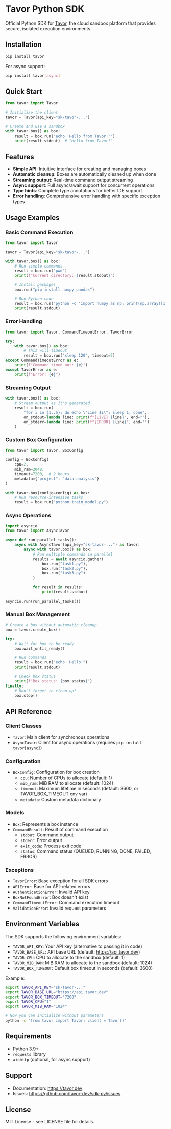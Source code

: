 # Tavor Python SDK

Official Python SDK for [Tavor](https://tavor.dev), the cloud sandbox platform that provides secure, isolated execution environments.

## Installation

```bash
pip install tavor
```

For async support:

```bash
pip install tavor[async]
```

## Quick Start

```python
from tavor import Tavor

# Initialize the client
tavor = Tavor(api_key="sk-tavor-...")

# Create and use a sandbox
with tavor.box() as box:
    result = box.run("echo 'Hello from Tavor!'")
    print(result.stdout)  # "Hello from Tavor!"
```

## Features

- **Simple API**: Intuitive interface for creating and managing boxes
- **Automatic cleanup**: Boxes are automatically cleaned up when done
- **Streaming output**: Real-time command output streaming
- **Async support**: Full async/await support for concurrent operations
- **Type hints**: Complete type annotations for better IDE support
- **Error handling**: Comprehensive error handling with specific exception types

## Usage Examples

### Basic Command Execution

```python
from tavor import Tavor

tavor = Tavor(api_key="sk-tavor-...")

with tavor.box() as box:
    # Run simple commands
    result = box.run("pwd")
    print(f"Current directory: {result.stdout}")

    # Install packages
    box.run("pip install numpy pandas")

    # Run Python code
    result = box.run("python -c 'import numpy as np; print(np.array([1,2,3]))'")
    print(result.stdout)
```

### Error Handling

```python
from tavor import Tavor, CommandTimeoutError, TavorError

try:
    with tavor.box() as box:
        # This will timeout
        result = box.run("sleep 120", timeout=5)
except CommandTimeoutError as e:
    print(f"Command timed out: {e}")
except TavorError as e:
    print(f"Error: {e}")
```

### Streaming Output

```python
with tavor.box() as box:
    # Stream output as it's generated
    result = box.run(
        "for i in {1..5}; do echo \"Line $i\"; sleep 1; done",
        on_stdout=lambda line: print(f"[LIVE] {line}", end=""),
        on_stderr=lambda line: print(f"[ERROR] {line}", end="")
    )
```

### Custom Box Configuration

```python
from tavor import Tavor, BoxConfig

config = BoxConfig(
    cpu=2,
    mib_ram=2048,
    timeout=7200,  # 2 hours
    metadata={"project": "data-analysis"}
)

with tavor.box(config=config) as box:
    # Run resource-intensive tasks
    result = box.run("python train_model.py")
```

### Async Operations

```python
import asyncio
from tavor import AsyncTavor

async def run_parallel_tasks():
    async with AsyncTavor(api_key="sk-tavor-...") as tavor:
        async with tavor.box() as box:
            # Run multiple commands in parallel
            results = await asyncio.gather(
                box.run("task1.py"),
                box.run("task2.py"),
                box.run("task3.py")
            )

            for result in results:
                print(result.stdout)

asyncio.run(run_parallel_tasks())
```

### Manual Box Management

```python
# Create a box without automatic cleanup
box = tavor.create_box()

try:
    # Wait for box to be ready
    box.wait_until_ready()

    # Run commands
    result = box.run("echo 'Hello'")
    print(result.stdout)

    # Check box status
    print(f"Box status: {box.status}")
finally:
    # Don't forget to clean up!
    box.stop()
```

## API Reference

### Client Classes

- `Tavor`: Main client for synchronous operations
- `AsyncTavor`: Client for async operations (requires `pip install tavor[async]`)

### Configuration

- `BoxConfig`: Configuration for box creation
  - `cpu`: Number of CPUs to allocate (default: 1)
  - `mib_ram`: MiB RAM to allocate (default: 1024)
  - `timeout`: Maximum lifetime in seconds (default: 3600, or TAVOR_BOX_TIMEOUT env var)
  - `metadata`: Custom metadata dictionary

### Models

- `Box`: Represents a box instance
- `CommandResult`: Result of command execution
  - `stdout`: Command output
  - `stderr`: Error output
  - `exit_code`: Process exit code
  - `status`: Command status (QUEUED, RUNNING, DONE, FAILED, ERROR)

### Exceptions

- `TavorError`: Base exception for all SDK errors
- `APIError`: Base for API-related errors
- `AuthenticationError`: Invalid API key
- `BoxNotFoundError`: Box doesn't exist
- `CommandTimeoutError`: Command execution timeout
- `ValidationError`: Invalid request parameters

## Environment Variables

The SDK supports the following environment variables:

- `TAVOR_API_KEY`: Your API key (alternative to passing it in code)
- `TAVOR_BASE_URL`: API base URL (default: <https://api.tavor.dev>)
- `TAVOR_CPU`: CPU to allocate to the sandbox (default: 1)
- `TAVOR_MIB_RAM`: MiB RAM to allocate to the sandbox (default: 1024)
- `TAVOR_BOX_TIMEOUT`: Default box timeout in seconds (default: 3600)

Example:

```bash
export TAVOR_API_KEY="sk-tavor-..."
export TAVOR_BASE_URL="https://api.tavor.dev"
export TAVOR_BOX_TIMEOUT="7200"
export TAVOR_CPU="1"
export TAVOR_MIB_RAM="1024"

# Now you can initialize without parameters
python -c "from tavor import Tavor; client = Tavor()"
```

## Requirements

- Python 3.9+
- `requests` library
- `aiohttp` (optional, for async support)

## Support

- Documentation: <https://tavor.dev>
- Issues: <https://github.com/tavor-dev/sdk-py/issues>

## License

MIT License - see LICENSE file for details.
